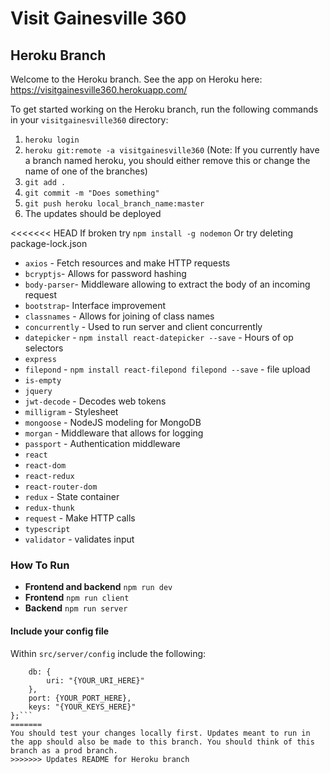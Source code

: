 # Visit Gainesville 360

## Heroku Branch

Welcome to the Heroku branch. See the app on Heroku here: https://visitgainesville360.herokuapp.com/

To get started working on the Heroku branch, run the following commands in your `visitgainesville360` directory:

1. `heroku login`
2. `heroku git:remote -a visitgainesville360` (Note: If you currently have a branch named heroku, you should either remove this or change the name of one of the branches)
3. `git add .`
4. `git commit -m "Does something"`
5. `git push heroku local_branch_name:master`
6. The updates should be deployed

<<<<<<< HEAD
If broken try `npm install -g nodemon`
Or try deleting package-lock.json

* `axios` - Fetch resources and make HTTP requests
* `bcryptjs`- Allows for password hashing
* `body-parser`- Middleware allowing to extract the body of an incoming request
* `bootstrap`- Interface improvement
* `classnames` - Allows for joining of class names
* `concurrently` - Used to run server and client concurrently
* `datepicker` - `npm install react-datepicker --save` - Hours of op selectors
* `express`
* `filepond` - `npm install react-filepond filepond --save` - file upload
* `is-empty`
* `jquery`
* `jwt-decode` - Decodes web tokens
* `milligram` - Stylesheet
* `mongoose` - NodeJS modeling for MongoDB
* `morgan` - Middleware that allows for logging
* `passport` - Authentication middleware
* `react`
* `react-dom`
* `react-redux`
* `react-router-dom`
* `redux` - State container
* `redux-thunk`
* `request` - Make HTTP calls
* `typescript`
* `validator` - validates input

### How To Run

* **Frontend and backend** `npm run dev`
* **Frontend** `npm run client`
* **Backend** `npm run server`

#### Include your config file

Within `src/server/config` include the following:

```module.exports = {
	db: {
	  	uri: "{YOUR_URI_HERE}"
	},
	port: {YOUR_PORT_HERE},
	keys: "{YOUR_KEYS_HERE}"
};```
=======
You should test your changes locally first. Updates meant to run in the app should also be made to this branch. You should think of this branch as a prod branch.
>>>>>>> Updates README for Heroku branch
